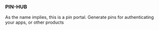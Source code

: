 ### PIN-HUB
As the name implies, this is a pin portal. Generate pins for authenticating your apps, or other products